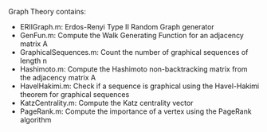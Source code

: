 Graph Theory contains:
- ERIIGraph.m: Erdos-Renyi Type II Random Graph generator 
- GenFun.m: Compute the Walk Generating Function for an adjacency matrix A
- GraphicalSequences.m: Count the number of graphical sequences of length n
- Hashimoto.m: Compute the Hashimoto non-backtracking matrix from the adjacency matrix A
- HavelHakimi.m: Check if a sequence is graphical using the Havel-Hakimi theorem for graphical sequences 
- KatzCentrality.m: Compute the Katz centrality vector 
- PageRank.m: Compute the importance of a vertex using the PageRank algorithm
